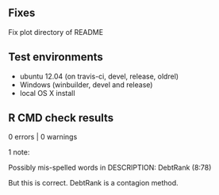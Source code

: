 ## Fixes

Fix plot directory of README

## Test environments

* ubuntu 12.04 (on travis-ci, devel, release, oldrel)
* Windows (winbuilder, devel and release)
* local OS X install

## R CMD check results

0 errors | 0 warnings 

1 note:

Possibly mis-spelled words in DESCRIPTION:
  DebtRank (8:78)
  
But this is correct. DebtRank is a contagion method.
